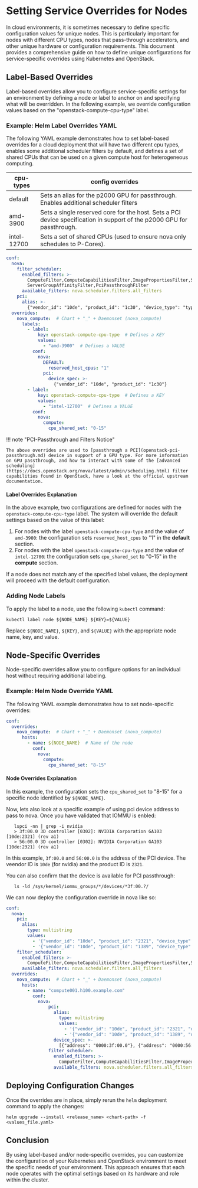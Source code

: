# Setting Service Overrides for Nodes

In cloud environments, it is sometimes necessary to define specific configuration values for unique nodes. This is particularly important for nodes with different CPU types, nodes that pass-through accelerators, and other unique hardware or configuration requirements. This document provides a comprehensive guide on how to define unique configurations for service-specific overrides using Kubernetes and OpenStack.

## Label-Based Overrides

Label-based overrides allow you to configure service-specific settings for an environment by defining a node or label to anchor on and specifying what will be overridden. In the following example, we override configuration values based on the "openstack-compute-cpu-type" label.

### Example: Helm Label Overrides YAML

The following YAML example demonstrates how to set label-based overrides for a cloud deployment that will have two different cpu types, enables some additional scheduler filters by default, and defines a set of shared CPUs that can be used on a given compute host for heterogeneous computing.

| cpu-types   | config overrides |
| ----------- | ---------- |
| default     | Sets an alias for the p2000 GPU for passthrough. Enables additional scheduler filters |
| amd-3900    | Sets a single reserved core for the host. Sets a PCI device specification in support of the p2000 GPU for passthrough. |
| intel-12700 | Sets a set of shared CPUs (used to ensure nova only schedules to P-Cores). |

``` yaml title="Configuration Overrides using Labels"
conf:
  nova:
    filter_scheduler:
      enabled_filters: >-
        ComputeFilter,ComputeCapabilitiesFilter,ImagePropertiesFilter,ServerGroupAntiAffinityFilter,
        ServerGroupAffinityFilter,PciPassthroughFilter
      available_filters: nova.scheduler.filters.all_filters
    pci:
      alias: >-
        {"vendor_id": "10de", "product_id": "1c30", "device_type": "type-PCI", "name": "p2000"}
  overrides:
    nova_compute:  # Chart + "_" + Daemonset (nova_compute)
      labels:
        - label:
            key: openstack-compute-cpu-type  # Defines a KEY
            values:
              - "amd-3900"  # Defines a VALUE
          conf:
            nova:
              DEFAULT:
                reserved_host_cpus: "1"
              pci:
                device_spec: >-
                  {"vendor_id": "10de", "product_id": "1c30"}
        - label:
            key: openstack-compute-cpu-type  # Defines a KEY
            values:
              - "intel-12700"  # Defines a VALUE
          conf:
            nova:
              compute:
                cpu_shared_set: "0-15"
```

!!! note "PCI-Passthrough and Filters Notice"

    The above overrides are used to [passthrough a PCI](openstack-pci-passthrough.md) device in support of a GPU type. For more information on GPU passthrough, and how to interact with some of the [advanced scheduling](https://docs.openstack.org/nova/latest/admin/scheduling.html) filter capabilities found in OpenStack, have a look at the official upstream documentation.

#### Label Overrides Explanation

In the above example, two configurations are defined for nodes with the `openstack-compute-cpu-type` label. The system will override the default settings based on the value of this label:

1. For nodes with the label `openstack-compute-cpu-type` and the value of `amd-3900`: the configuration sets `reserved_host_cpus` to "1" in the **default** section.
2. For nodes with the label `openstack-compute-cpu-type` and the value of `intel-12700`: the configuration sets `cpu_shared_set` to "0-15" in the **compute** section.

If a node does not match any of the specified label values, the deployment will proceed with the default configuration.

### Adding Node Labels

To apply the label to a node, use the following `kubectl` command:

``` shell
kubectl label node ${NODE_NAME} ${KEY}=${VALUE}
```

Replace `${NODE_NAME}`, `${KEY}`, and `${VALUE}` with the appropriate node name, key, and value.

## Node-Specific Overrides

Node-specific overrides allow you to configure options for an individual host without requiring additional labeling.

### Example: Helm Node Override YAML

The following YAML example demonstrates how to set node-specific overrides:

``` yaml title="Configuration Overrides using Hosts"
conf:
  overrides:
    nova_compute:  # Chart + "_" + Daemonset (nova_compute)
      hosts:
        - name: ${NODE_NAME}  # Name of the node
          conf:
            nova:
              compute:
                cpu_shared_set: "8-15"
```

#### Node Overrides Explanation

In this example, the configuration sets the `cpu_shared_set` to "8-15" for a specific node identified by `${NODE_NAME}`.

Now, lets also look at a specific example of using pci device address to pass to nova.
Once you have validated that IOMMU is enbled:

```shell title="Get device id"
   lspci -nn | grep -i nvidia
   > 3f:00.0 3D controller [0302]: NVIDIA Corporation GA103 [10de:2321] (rev a1)
   > 56:00.0 3D controller [0302]: NVIDIA Corporation GA103 [10de:2321] (rev a1)
```
In this example, `3f:00.0` and `56:00.0` is the address of the PCI device. The veendor ID is `10de` (for nvidia) and the product ID is `2321`.

You can also confirm that the device is available for PCI passthrough:
```shell
   ls -ld /sys/kernel/iommu_groups/*/devices/*3f:00.?/
```
We can now deploy the configuration override in nova like so:

```yaml title="Configuration Overrides using Hosts"
conf:
  nova:
    pci:
      alias:
        type: multistring
        values:
          - '{"vendor_id": "10de", "product_id": "2321", "device_type": "type-PCI", "name": "h100", "numa_policy": "preferred"}'
          - '{"vendor_id": "10de", "product_id": "1389", "device_type": "type-PCI", "name": "h100", "numa_policy": "preferred"}'
    filter_scheduler:
      enabled_filters: >-
        ComputeFilter,ComputeCapabilitiesFilter,ImagePropertiesFilter,ServerGroupAntiAffinityFilter,ServerGroupAffinityFilter,AggregateInstanceExtraSpecsFilter,NUMATopologyFilter,PciPassthroughFilter
      available_filters: nova.scheduler.filters.all_filters
  overrides:
    nova_compute:  # Chart + "_" + Daemonset (nova_compute)
      hosts:
        - name: "compute001.h100.example.com"
          conf:
            nova:
                pci:
                  alias:
                    type: multistring
                    values:
                      - '{"vendor_id": "10de", "product_id": "2321", "device_type": "type-PCI", "name": "h100", "numa_policy": "preferred"}'
                      - '{"vendor_id": "10de", "product_id": "1389", "device_type": "type-PCI", "name": "h100", "numa_policy": "preferred"}'
                  device_spec: >-
                    [{"address": "0000:3f:00.0"}, {"address": "0000:56:00.0"}]
                filter_scheduler:
                  enabled_filters: >-
                    ComputeFilter,ComputeCapabilitiesFilter,ImagePropertiesFilter,ServerGroupAntiAffinityFilter,ServerGroupAffinityFilter,AggregateInstanceExtraSpecsFilter,NUMATopologyFilter,PciPassthroughFilter
                  available_filters: nova.scheduler.filters.all_filters
```

## Deploying Configuration Changes

Once the overrides are in place, simply rerun the `helm` deployment command to apply the changes:

``` shell
helm upgrade --install <release_name> <chart-path> -f <values_file.yaml>
```

## Conclusion

By using label-based and/or node-specific overrides, you can customize the configuration of your Kubernetes and OpenStack environment to meet the specific needs of your environment. This approach ensures that each node operates with the optimal settings based on its hardware and role within the cluster.
